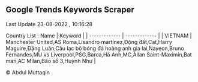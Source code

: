 

## Google Trends Keywords Scraper 
 
Last Update 23-08-2022 , 10:16:28

Country List :
 Name  | Keyword |
| ------------- | ------------- |
| VIETNAM | Manchester United,AS Roma,Lisandro martínez,Động đất,Cat,Harry Maguire,Đặng Luân,Câu lạc bộ bóng đá hoàng anh gia lai,Nayeon,Bruno Fernandes,MU vs Liverpool,PSG,Barca,Hà Anh,MC,Allan Saint-Maximin,Bat man,AC Milan,Bão số 3,Huỳnh Như |



© Abdul Muttaqin 
